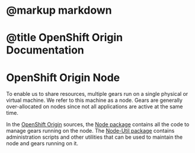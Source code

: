 # @markup markdown
# @title OpenShift Origin Documentation

# OpenShift Origin Node

To enable us to share resources, multiple gears run on a single physical or virtual machine. We refer to this machine as a node. Gears are generally over-allocated on nodes since not all applications are active at the same time.

In the [OpenShift Origin](https://github.com/openshift/origin-server) sources, the [Node package](https://github.com/openshift/origin-server/tree/master/node) contains all the code to manage gears running on the node. The [Node-Util package](https://github.com/openshift/origin-server/tree/master/node-util) contains administration scripts and other utilities that can be used to maintain the node and gears running on it.